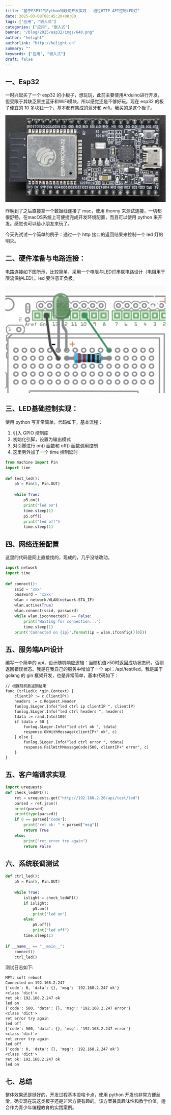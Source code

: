 ```yaml
---
title: "基于ESP32的Python物联网开发实践 - 通过HTTP API控制LED灯"
date: 2025-03-08T08:45:20+08:00
tags: ["应用", "嵌入式"]
categories: ["应用", "嵌入式"]
banner: "/blog/2025/esp32/imgs/640.png"
author: "helight"
authorlink: "http://helight.cn"
summary: ""
keywords: ["应用", "嵌入式"]
draft: false
---
```


## 一、Esp32

一时兴起买了一个 esp32 的小板子，想玩玩，此前主要使用Arduino进行开发，但受限于其缺乏原生蓝牙和WiFi模块，所以感觉还是不够好玩。现在 esp32 的板子便宜的 10 多块钱一个，基本都有集成的蓝牙和 wifi。我买的是这个板子。

![](imgs/641.png)

昨晚到了之后直接拿一个数据线连接了 mac，使用 thonny 来测试连接，一切都很舒畅，在macOS系统上可便捷完成开发环境配置，而且可以使用 python 来开发。感觉也可以给小朋友来玩了。

今天先试试一个简单的例子：通过一个 http 接口的返回结果来控制一个 led 灯的明灭。

## 二、硬件准备与电路连接：  

电路连接如下图所示，比较简单，采用一个电阻与LED灯串联电路设计（电阻用于限流保护LED）。led 要注意正负极。

![](imgs/640.png)


## 三、LED基础控制实现：

使用 python 写非常简单，代码如下，基本流程：
1. 引入 GPIO 控制库
2. 初始化引脚，设置为输出模式
3. 对引脚进行 on() 函数和 off() 函数调用控制
4. 这里另外加了一个 time 控制延时

``` python
from machine import Pin
import time

def test_led():
    p5 = Pin(5, Pin.OUT)
    
    while True:
        p5.on()
        print("led on")
        time.sleep(1)
        p5.off()
        print("led off")
        time.sleep(1)
```
## 四、网络连接配置
这里的代码是网上直接找的，现成的，几乎没啥改动。
``` python
import network
import time

def connect():
    ssid = 'xxx'
    password = 'xxxx'
    wlan = network.WLAN(network.STA_IF)
    wlan.active(True)
    wlan.connect(ssid, password)
    while wlan.isconnected() == False:
        print('Waiting for connection...')
        time.sleep(1)
    print('Connected on {ip}'.format(ip = wlan.ifconfig()[0]))
```

## 五、服务端API设计

编写一个简单的 api，设计随机响应逻辑：当随机值>50时返回成功状态码，否则返回错误状态。我是在我自己的服务中增加了一个 api：/api/test/led。我是属于 golang 的 gin 框架开发，也是非常简单，基本代码如下：

``` golang
// 根据随机数返回结果
func CtrlLed(c *gin.Context) {
	clientIP := c.ClientIP()
	headers := c.Request.Header
	funlog.SLoger.Info("led ctrl ip clientIP ", clientIP)
	funlog.SLoger.Info("led ctrl headers ", headers)
	tdata := rand.Intn(100)
	if tdata > 50 {
		funlog.SLoger.Info("led ctrl ok ", tdata)
		response.OkWithMessage(clientIP+" ok", c)
	} else {
		funlog.SLoger.Info("led ctrl error ", tdata)
		response.FailWithMessageCode(500, clientIP+" error", c)
	}
}
```
## 五、客户端请求实现

``` python
import urequests
def check_ledAPI():
    ret = urequests.get("http://192.168.2.26/api/test/led")
    parsed = ret.json()
    print(parsed)
    print(type(parsed))
    if 0 == parsed["code"]:
        print("ret ok: " + parsed["msg"])
        return True
    else:
        print("ret error try again")
        return False
```

## 六、系统联调测试

``` python
def ctrl_led():
    p5 = Pin(5, Pin.OUT)
    
    while True:
        islight = check_ledAPI()
        if islight:
            p5.on()
            print("led on")
        else:
            p5.off()
            print("led off") 
        time.sleep(1)
        
if __name__ == "__main__":
    connect()
    ctrl_led()
```

测试日志如下:

``` log
MPY: soft reboot
Connected on 192.168.2.247
{'code': 0, 'data': {}, 'msg': '192.168.2.247 ok'}
<class 'dict'>
ret ok: 192.168.2.247 ok
led on
{'code': 500, 'data': {}, 'msg': '192.168.2.247 error'}
<class 'dict'>
ret error try again
led off
{'code': 500, 'data': {}, 'msg': '192.168.2.247 error'}
<class 'dict'>
ret error try again
led off
{'code': 0, 'data': {}, 'msg': '192.168.2.247 ok'}
<class 'dict'>
ret ok: 192.168.2.247 ok
led on
```

## 七、总结
整体效果还是挺好的，开发过程基本没啥卡点，使用 python 开发也非常方便丝滑，确实现在玩这类板子还是非常方便有趣的。该方案兼具趣味性和教学价值，适合作为青少年编程教育的实践案例。